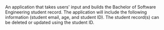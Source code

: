 An application that takes users' input and builds the Bachelor of Software Engineering student record. The application will include the following information (student email, age, and student ID).
The student record(s) can be deleted or updated using the student ID.
